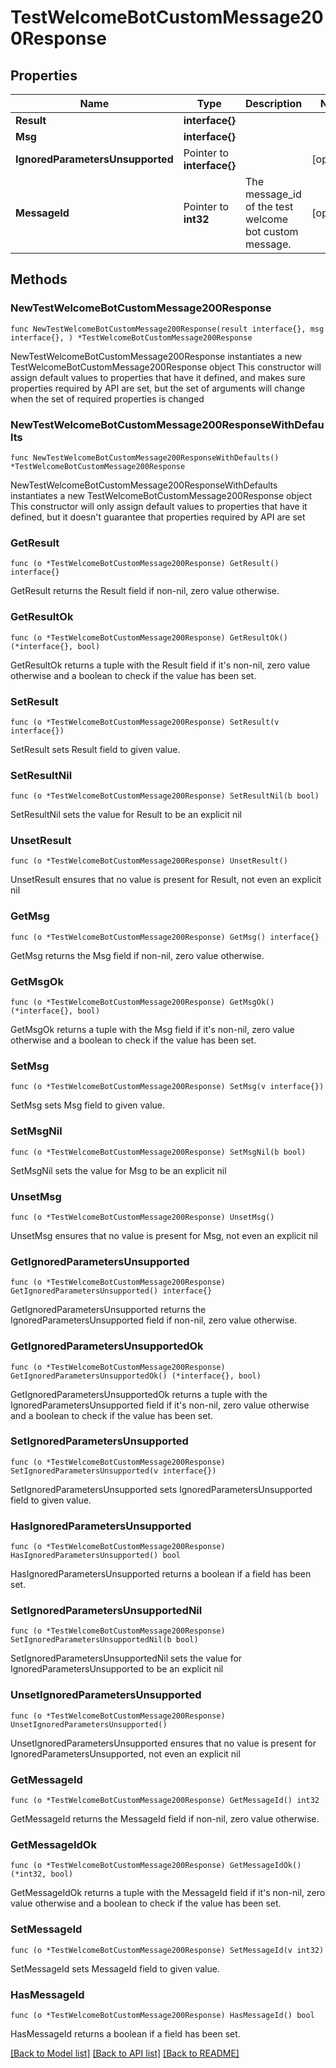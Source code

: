 # TestWelcomeBotCustomMessage200Response

## Properties

Name | Type | Description | Notes
------------ | ------------- | ------------- | -------------
**Result** | **interface{}** |  | 
**Msg** | **interface{}** |  | 
**IgnoredParametersUnsupported** | Pointer to **interface{}** |  | [optional] 
**MessageId** | Pointer to **int32** | The message_id of the test welcome bot custom message.  | [optional] 

## Methods

### NewTestWelcomeBotCustomMessage200Response

`func NewTestWelcomeBotCustomMessage200Response(result interface{}, msg interface{}, ) *TestWelcomeBotCustomMessage200Response`

NewTestWelcomeBotCustomMessage200Response instantiates a new TestWelcomeBotCustomMessage200Response object
This constructor will assign default values to properties that have it defined,
and makes sure properties required by API are set, but the set of arguments
will change when the set of required properties is changed

### NewTestWelcomeBotCustomMessage200ResponseWithDefaults

`func NewTestWelcomeBotCustomMessage200ResponseWithDefaults() *TestWelcomeBotCustomMessage200Response`

NewTestWelcomeBotCustomMessage200ResponseWithDefaults instantiates a new TestWelcomeBotCustomMessage200Response object
This constructor will only assign default values to properties that have it defined,
but it doesn't guarantee that properties required by API are set

### GetResult

`func (o *TestWelcomeBotCustomMessage200Response) GetResult() interface{}`

GetResult returns the Result field if non-nil, zero value otherwise.

### GetResultOk

`func (o *TestWelcomeBotCustomMessage200Response) GetResultOk() (*interface{}, bool)`

GetResultOk returns a tuple with the Result field if it's non-nil, zero value otherwise
and a boolean to check if the value has been set.

### SetResult

`func (o *TestWelcomeBotCustomMessage200Response) SetResult(v interface{})`

SetResult sets Result field to given value.


### SetResultNil

`func (o *TestWelcomeBotCustomMessage200Response) SetResultNil(b bool)`

 SetResultNil sets the value for Result to be an explicit nil

### UnsetResult
`func (o *TestWelcomeBotCustomMessage200Response) UnsetResult()`

UnsetResult ensures that no value is present for Result, not even an explicit nil
### GetMsg

`func (o *TestWelcomeBotCustomMessage200Response) GetMsg() interface{}`

GetMsg returns the Msg field if non-nil, zero value otherwise.

### GetMsgOk

`func (o *TestWelcomeBotCustomMessage200Response) GetMsgOk() (*interface{}, bool)`

GetMsgOk returns a tuple with the Msg field if it's non-nil, zero value otherwise
and a boolean to check if the value has been set.

### SetMsg

`func (o *TestWelcomeBotCustomMessage200Response) SetMsg(v interface{})`

SetMsg sets Msg field to given value.


### SetMsgNil

`func (o *TestWelcomeBotCustomMessage200Response) SetMsgNil(b bool)`

 SetMsgNil sets the value for Msg to be an explicit nil

### UnsetMsg
`func (o *TestWelcomeBotCustomMessage200Response) UnsetMsg()`

UnsetMsg ensures that no value is present for Msg, not even an explicit nil
### GetIgnoredParametersUnsupported

`func (o *TestWelcomeBotCustomMessage200Response) GetIgnoredParametersUnsupported() interface{}`

GetIgnoredParametersUnsupported returns the IgnoredParametersUnsupported field if non-nil, zero value otherwise.

### GetIgnoredParametersUnsupportedOk

`func (o *TestWelcomeBotCustomMessage200Response) GetIgnoredParametersUnsupportedOk() (*interface{}, bool)`

GetIgnoredParametersUnsupportedOk returns a tuple with the IgnoredParametersUnsupported field if it's non-nil, zero value otherwise
and a boolean to check if the value has been set.

### SetIgnoredParametersUnsupported

`func (o *TestWelcomeBotCustomMessage200Response) SetIgnoredParametersUnsupported(v interface{})`

SetIgnoredParametersUnsupported sets IgnoredParametersUnsupported field to given value.

### HasIgnoredParametersUnsupported

`func (o *TestWelcomeBotCustomMessage200Response) HasIgnoredParametersUnsupported() bool`

HasIgnoredParametersUnsupported returns a boolean if a field has been set.

### SetIgnoredParametersUnsupportedNil

`func (o *TestWelcomeBotCustomMessage200Response) SetIgnoredParametersUnsupportedNil(b bool)`

 SetIgnoredParametersUnsupportedNil sets the value for IgnoredParametersUnsupported to be an explicit nil

### UnsetIgnoredParametersUnsupported
`func (o *TestWelcomeBotCustomMessage200Response) UnsetIgnoredParametersUnsupported()`

UnsetIgnoredParametersUnsupported ensures that no value is present for IgnoredParametersUnsupported, not even an explicit nil
### GetMessageId

`func (o *TestWelcomeBotCustomMessage200Response) GetMessageId() int32`

GetMessageId returns the MessageId field if non-nil, zero value otherwise.

### GetMessageIdOk

`func (o *TestWelcomeBotCustomMessage200Response) GetMessageIdOk() (*int32, bool)`

GetMessageIdOk returns a tuple with the MessageId field if it's non-nil, zero value otherwise
and a boolean to check if the value has been set.

### SetMessageId

`func (o *TestWelcomeBotCustomMessage200Response) SetMessageId(v int32)`

SetMessageId sets MessageId field to given value.

### HasMessageId

`func (o *TestWelcomeBotCustomMessage200Response) HasMessageId() bool`

HasMessageId returns a boolean if a field has been set.


[[Back to Model list]](../README.md#documentation-for-models) [[Back to API list]](../README.md#documentation-for-api-endpoints) [[Back to README]](../README.md)


